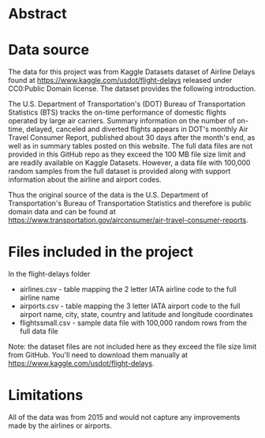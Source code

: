 # Abstract


# Data source
The data for this project was from Kaggle Datasets dataset of Airline Delays found at https://www.kaggle.com/usdot/flight-delays released under CC0:Public Domain license. The dataset provides the following introduction. 

The U.S. Department of Transportation's (DOT) Bureau of Transportation Statistics (BTS) tracks the on-time performance of domestic flights operated by large air carriers. Summary information on the number of on-time, delayed, canceled and diverted flights appears in DOT's monthly Air Travel Consumer Report, published about 30 days after the month's end, as well as in summary tables posted on this website. The full data files are not provided in this GitHub repo as they exceed the 100 MB file size limit and are readily available on Kaggle Datasets. However, a data file with 100,000 random samples from the full dataset is provided along with support information about the airline and airport codes. 

Thus the original source of the data is the U.S. Department of Transportation's Bureau of Transportation Statistics and therefore is public domain data and can be found at https://www.transportation.gov/airconsumer/air-travel-consumer-reports. 

# Files included in the project
In the flight-delays folder
* airlines.csv - table mapping the 2 letter IATA airline code to the full airline name
* airports.csv - table mapping the 3 letter IATA airport code to the full airport name, city, state, country and latitude and longitude coordinates
* flightssmall.csv - sample data file with 100,000 random rows from the full data file


Note: the dataset files are not included here as they exceed the file size limit from GitHub. You'll need to download them manually at https://www.kaggle.com/usdot/flight-delays. 

# Limitations
All of the data was from 2015 and would not capture any improvements made by the airlines or airports. 
